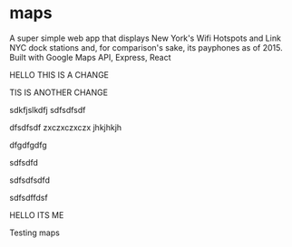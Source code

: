 # maps
A super simple web app that displays New York's Wifi Hotspots and Link NYC dock stations and, for comparison's sake, its payphones as of 2015.
Built with Google Maps API, Express, React


HELLO THIS IS A CHANGE

TIS IS ANOTHER CHANGE



sdkfjslkdfj
sdfsdfsdf


dfsdfsdf
zxczxczxczx
jhkjhkjh


dfgdfgdfg


sdfsdfd


sdfsdfsdfd



sdfsdffdsf

HELLO ITS ME



Testing maps
